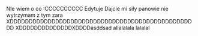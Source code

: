 NIe wiem o co :CCCCCCCCCC
Edytuje
Dajcie mi siły panowie
nie wytrzymam z tym zara
XDDDDDDDDDDDDDDDDDDDDDDDDDDDDDDDDDDDDDDDDDDDDDDDDDD
XDDDDDDDDDDDDDDXDDDDasddsad
allalalala
lalalal
